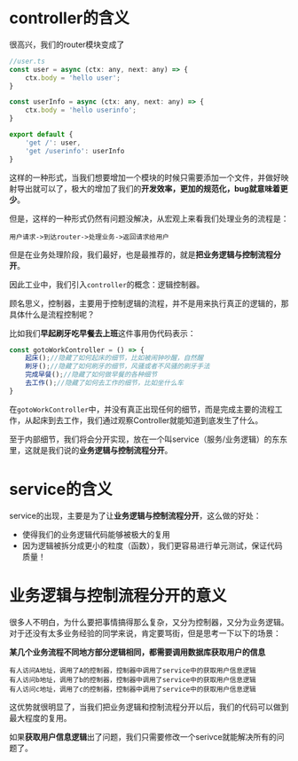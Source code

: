 controller的含义
===========

很高兴，我们的router模块变成了
```js
//user.ts
const user = async (ctx: any, next: any) => {
    ctx.body = 'hello user';
}

const userInfo = async (ctx: any, next: any) => {
    ctx.body = 'hello userinfo';
}

export default {
    'get /': user,
    'get /userinfo': userInfo
}
```
这样的一种形式，当我们想要增加一个模块的时候只需要添加一个文件，并做好映射导出就可以了，极大的增加了我们的**开发效率，更加的规范化，bug就意味着更少**。


但是，这样的一种形式仍然有问题没解决，从宏观上来看我们处理业务的流程是：

```用户请求->到达router->处理业务->返回请求给用户```

但是在业务处理阶段，我们最好，也是最推荐的，就是**把业务逻辑与控制流程分开**。

因此工业中，我们引入``controller``的概念：逻辑控制器。

顾名思义，控制器，主要用于控制逻辑的流程，并不是用来执行真正的逻辑的，那具体什么是流程控制呢？

比如我们**早起刷牙吃早餐去上班**这件事用伪代码表示：

```js
const gotoWorkController = () => {
    起床();//隐藏了如何起床的细节，比如被闹钟吵醒，自然醒
    刷牙();//隐藏了如何刷牙的细节，风骚或者不风骚的刷牙手法
    完成早餐();//隐藏了如何做早餐的各种细节
    去工作();//隐藏了如何去工作的细节，比如坐什么车
}
```


在```gotoWorkController```中，并没有真正出现任何的细节，而是完成主要的流程工作，从起床到去工作，我们通过观察Controller就能知道到底发生了什么。

至于内部细节，我们将会分开实现，放在一个叫service（服务/业务逻辑）的东东里，这就是我们说的**业务逻辑与控制流程分开**。


service的含义
===========

service的出现，主要是为了让**业务逻辑与控制流程分开**，这么做的好处：

- 使得我们的业务逻辑代码能够被极大的复用
- 因为逻辑被拆分成更小的粒度（函数），我们更容易进行单元测试，保证代码质量！

业务逻辑与控制流程分开的意义
===========

很多人不明白，为什么要把事情搞得那么复杂，又分为控制器，又分为业务逻辑。对于还没有太多业务经验的同学来说，肯定要骂街，但是思考一下以下的场景：

**某几个业务流程不同地方部分逻辑相同，都需要调用数据库获取用户的信息**

```
有人访问A地址，调用了A的控制器，控制器中调用了service中的获取用户信息逻辑
有人访问b地址，调用了b的控制器，控制器中调用了service中的获取用户信息逻辑
有人访问c地址，调用了c的控制器，控制器中调用了service中的获取用户信息逻辑
```

这优势就很明显了，当我们把业务逻辑和控制流程分开以后，我们的代码可以做到最大程度的复用。

如果**获取用户信息逻辑**出了问题，我们只需要修改一个serivce就能解决所有的问题了。